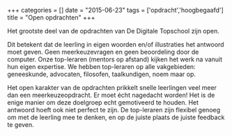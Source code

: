 +++
categories = []
date = "2015-06-23"
tags = ['opdracht','hoogbegaafd']
title = "Open opdrachten"
+++

Het grootste deel van de opdrachten van De Digitale Topschool zijn open.

Dit betekent dat de leerling in eigen woorden en/of illustraties het antwoord moet geven. Geen meerkeuzevragen en geen beoordeling door de computer. Onze top-leraren (mentors op afstand) kijken het werk na vanuit hun eigen expertise. We hebben top-leraren op alle vakgebieden: geneeskunde, advocaten, filosofen, taalkundigen, noem maar op.

Het open karakter van de opdrachten prikkelt snelle leerlingen veel meer dan een meerkeuzeopdracht. Er moet écht nagedacht worden! Het is de enige manier om deze doelgroep echt gemotiveerd te houden. Het antwoord hoeft ook niet perfect te zijn. De top-leraren zijn flexibel genoeg om met de leerling mee te denken, en op de juiste plaats de juiste feedback te geven.
